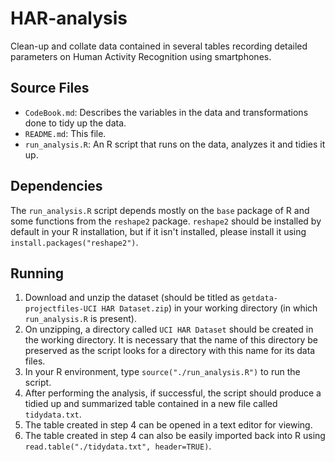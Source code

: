 HAR-analysis
============

Clean-up and collate data contained in several tables recording detailed parameters on Human Activity Recognition using smartphones.

## Source Files
* `CodeBook.md`: Describes the variables in the data and transformations done to tidy up the data.
* `README.md`: This file.
* `run_analysis.R`: An R script that runs on the data, analyzes it and tidies it up.

## Dependencies
The `run_analysis.R` script depends mostly on the `base` package of R and some functions from the `reshape2` package.
`reshape2` should be installed by default in your R installation, but if it isn't installed, please install it using `install.packages("reshape2")`.

## Running
1. Download and unzip the dataset (should be titled as `getdata-projectfiles-UCI HAR Dataset.zip`) in your working directory (in which `run_analysis.R` is present).
2. On unzipping, a directory called `UCI HAR Dataset` should be created in the working directory. It is necessary that the name of this directory be preserved as the script looks for a directory with this name for its data files.
3. In your R environment, type `source("./run_analysis.R")` to run the script.
4. After performing the analysis, if successful, the script should produce a tidied up and summarized table contained in a new file called `tidydata.txt`.
5. The table created in step 4 can be opened in a text editor for viewing.
6. The table created in step 4 can also be easily imported back into R using `read.table("./tidydata.txt", header=TRUE)`.

